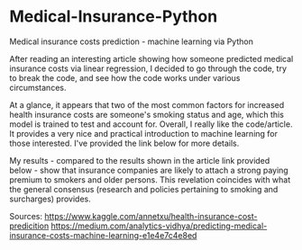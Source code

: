 

# Medical-Insurance-Python

Medical insurance costs prediction - machine learning via Python

After reading an interesting article showing how someone predicted medical insurance costs via linear regression, I decided to go through the code, try to break the code, and see how the code works under various circumstances. 

At a glance, it appears that two of the most common factors for increased health insurance costs are someone's smoking status and age, which this model is trained to test and account for. Overall, I really like the code/article. It provides a very nice and practical introduction to machine learning for those interested. I've provided the link below for more details.  

My results - compared to the results shown in the article link provided below - show that insurance companies are likely to attach a strong paying premium to smokers and older persons. This revelation coincides with what the general consensus (research and policies pertaining to smoking and surcharges) provides. 

Sources: 
https://www.kaggle.com/annetxu/health-insurance-cost-predicition
https://medium.com/analytics-vidhya/predicting-medical-insurance-costs-machine-learning-e1e4e7c4e8ed

